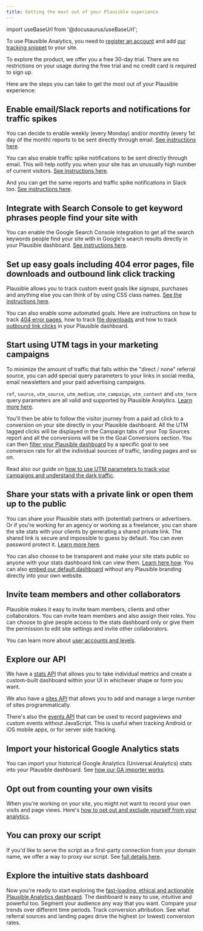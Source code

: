 ```yaml
---
title: Getting the most out of your Plausible experience
---
```


import useBaseUrl from '@docusaurus/useBaseUrl';

To use Plausible Analytics, you need to [register an account](https://plausible.io/register) and add [our tracking snippet](plausible-script.md) to your site.

To explore the product, we offer you a free 30-day trial. There are no restrictions on your usage during the free trial and no credit card is required to sign up.

Here are the steps you can take to get the most out of your Plausible experience:

## Enable email/Slack reports and notifications for traffic spikes

You can decide to enable weekly (every Monday) and/or monthly (every 1st day of the month) reports to be sent directly through email. [See instructions here](email-reports.md).

You can also enable traffic spike notifications to be sent directly through email. This will help notify you when your site has an unusually high number of current visitors. [See instructions here](traffic-spikes.md).

And you can get the same reports and traffic spike notifications in Slack too. [See instructions here](slack-reports.md).

## Integrate with Search Console to get keyword phrases people find your site with

You can enable the Google Search Console integration to get all the search keywords people find your site with in Google's search results directly in your Plausible dashboard. [See instructions here](google-search-console-integration.md).

## Set up easy goals including 404 error pages, file downloads and outbound link click tracking

Plausible allows you to track custom event goals like signups, purchases and anything else you can think of by using CSS class names. [See the instructions here](custom-event-goals.md).

You can also enable some automated goals. Here are instructions on how to track [404 error pages](error-pages-tracking-404.md), how to track [file downloads](file-downloads-tracking.md) and how to track [outbound link clicks](outbound-link-click-tracking.md) in your Plausible dashboard.

## Start using UTM tags in your marketing campaigns

To minimize the amount of traffic that falls within the "direct / none" referral source, you can add special query parameters to your links in social media, email newsletters and your paid advertising campaigns.

`ref`, `source`, `utm_source`, `utm_medium`, `utm_campaign`, `utm_content` and `utm_term` query parameters are all valid and supported by Plausible Analytics. [Learn more here](manual-link-tagging.md).

You'll then be able to follow the visitor journey from a paid ad click to a conversion on your site directly in your Plausible dashboard. All the UTM tagged clicks will be displayed in the Campaign tabs of your Top Sources report and all the conversions will be in the Goal Conversions section. You can then [filter your Plausible dashboard](filters-segments.md) by a specific goal to see conversion rate for all the individual sources of traffic, landing pages and so on.

Read also our guide on [how to use UTM parameters to track your campaigns and understand the dark traffic](https://plausible.io/blog/utm-tracking-tags).

## Share your stats with a private link or open them up to the public

You can share your Plausible stats with (potential) partners or advertisers. Or if you're working for an agency or working as a freelancer, you can share the site stats with your clients by generating a shared private link. The shared link is secure and impossible to guess by default. You can even password protect it. [Learn more here](shared-links.md).

You can also choose to be transparent and make your site stats public so anyone with your stats dashboard link can view them. [Learn here how](visibility.md). You can also [embed our default dashboard](embed-dashboard.md) without any Plausible branding directly into your own website.

## Invite team members and other collaborators

Plausible makes it easy to invite team members, clients and other collaborators. You can invite team members and also assign their roles. You can choose to give people access to the stats dashboard only or give them the permission to edit site settings and invite other collaborators.

You can learn more about [user accounts and levels](users-roles.md).

## Explore our API

We have a [stats API](stats-api.md) that allows you to take individual metrics and create a custom-built dashboard within your UI in whichever shape or form you want.

We also have a [sites API](sites-api.md) that allows you to add and manage a large number of sites programmatically.

There's also the [events API](events-api.md) that can be used to record pageviews and custom events without JavaScript. This is useful when tracking Android or iOS mobile apps, or for server side tracking.

## Import your historical Google Analytics stats

You can import your historical Google Analytics (Universal Analytics) stats into your Plausible dashboard. See [how our GA importer works](google-analytics-import.md).

## Opt out from counting your own visits

When you're working on your site, you might not want to record your own visits and page views. Here's [how to opt out and exclude yourself from your analytics](excluding.md).

## You can proxy our script

If you'd like to serve the script as a first-party connection from your domain name, we offer a way to proxy our script. See [full details here](/proxy/introduction.md).

## Explore the intuitive stats dashboard

Now you're ready to start exploring the [fast-loading, ethical and actionable Plausible Analytics dashboard](/docs/guided-tour.md). The dashboard is easy to use, intuitive and powerful too. Segment your audience any way that you want. Compare your trends over different time periods. Track conversion attribution. See what referral sources and landing pages drive the highest (or lowest) conversion rates. 
